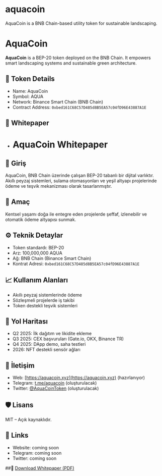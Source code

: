 # aquacoin
AquaCoin is a BNB Chain-based utility token for sustainable landscaping.
# AquaCoin

**AquaCoin** is a BEP-20 token deployed on the BNB Chain. It empowers smart landscaping systems and sustainable green architecture.

## 🌱 Token Details
- Name: AquaCoin
- Symbol: AQUA
- Network: Binance Smart Chain (BNB Chain)
- Contract Address: `0xbed161C68C57D485d8B5EA57c04fD96E43887A1E`

## 📃 Whitepaper
- # AquaCoin Whitepaper

## 🔷 Giriş
AquaCoin, BNB Chain üzerinde çalışan BEP-20 tabanlı bir dijital varlıktır. Akıllı peyzaj sistemleri, sulama otomasyonları ve yeşil altyapı projelerinde ödeme ve teşvik mekanizması olarak tasarlanmıştır.

## 🌱 Amaç
Kentsel yaşamı doğa ile entegre eden projelerde şeffaf, izlenebilir ve otomatik ödeme altyapısı sunmak.

## ⚙️ Teknik Detaylar
- Token standardı: BEP-20
- Arz: 100,000,000 AQUA
- Ağ: BNB Chain (Binance Smart Chain)
- Kontrat Adresi: `0xbed161C68C57D485d8B5EA57c04fD96E43887A1E`

## 📈 Kullanım Alanları
- Akıllı peyzaj sistemlerinde ödeme
- Sözleşmeli projelerde iş takibi
- Token destekli teşvik sistemleri

## 🧭 Yol Haritası
- Q2 2025: İlk dağıtım ve likidite ekleme
- Q3 2025: CEX başvuruları (Gate.io, OKX, Binance TR)
- Q4 2025: DApp demo, saha testleri
- 2026: NFT destekli sensör ağları

## 💬 İletişim
- Web: [https://aquacoin.xyz](https://aquacoin.xyz) (hazırlanıyor)
- Telegram: [t.me/aquacoin](https://t.me/aquacoin) (oluşturulacak)
- Twitter: [@AquaCoinToken](https://twitter.com/) (oluşturulacak)

## 🛡️ Lisans
MIT – Açık kaynaklıdır.


## 🔗 Links
- Website: coming soon
- Telegram: coming soon
- Twitter: coming soon

##📄 [Download Whitepaper (PDF)](./whitepaper.pdf)

